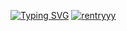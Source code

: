 [![Typing SVG](https://readme-typing-svg.demolab.com/?lines=click+on+yuri+:3;mrrrrrrrp)](https://git.io/typing-svg)
[![rentryyy](https://files.catbox.moe/i8i8a7.webp)](https://rentry.co/catnapper)

